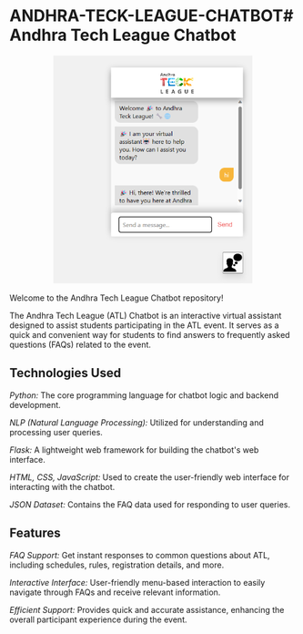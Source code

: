 # ANDHRA-TECK-LEAGUE-CHATBOT# Andhra Tech League Chatbot

<p align="center">
  <img src="ATL%20view.png" alt="Chatbot View" width="350" height="400">
</p>

<p>Welcome to the Andhra Tech League Chatbot repository!</p>

The Andhra Tech League (ATL) Chatbot is an interactive virtual assistant designed to assist students participating in the ATL event. It serves as a quick and convenient way for students to find answers to frequently asked questions (FAQs) related to the event.


## Technologies Used

 *Python:* The core programming language for chatbot logic and backend development.

 *NLP (Natural Language Processing):* Utilized for understanding and processing user queries.

 *Flask:* A lightweight web framework for building the chatbot's web interface.

 *HTML, CSS, JavaScript:* Used to create the user-friendly web interface for interacting with the chatbot.

 *JSON Dataset:* Contains the FAQ data used for responding to user queries.


## Features

 *FAQ Support:* Get instant responses to common questions about ATL, including schedules, rules, registration details, and more.

 *Interactive Interface:* User-friendly menu-based interaction to easily navigate through FAQs and receive relevant information.

 *Efficient Support:* Provides quick and accurate assistance, enhancing the overall participant experience during the event.
